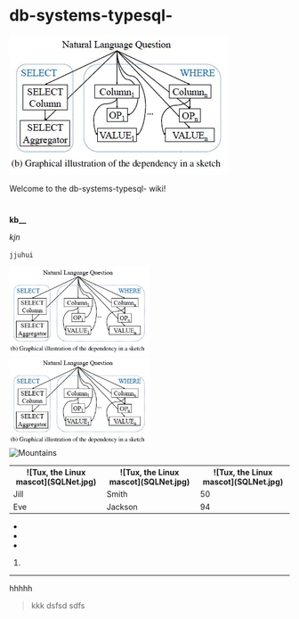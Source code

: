 # db-systems-typesql-

 ![Tux, the Linux mascot](SQLNet.jpg)

Welcome to the db-systems-typesql- wiki!

#
### 


**kb__**

_kjn_

`jjuhui`

<div class="row">
  <div class="column">
    <img src="SQLNet.jpg" alt="Snow" style="width:50%">
  </div>
  <div class="column">
    <img src="SQLNet.jpg" alt="Forest" style="width:50%">
  </div>
  <div class="column">
    <img src="img_mountains.jpg" alt="Mountains" style="width:100%">
  </div>
</div>

<table style="width:100%">
  <tr>
    <th> ![Tux, the Linux mascot](SQLNet.jpg) </th>
    <th> ![Tux, the Linux mascot](SQLNet.jpg) </th>
    <th> ![Tux, the Linux mascot](SQLNet.jpg) </th>
  </tr>
  <tr>
    <td>Jill</td>
    <td>Smith</td>
    <td>50</td>
  </tr>
  <tr>
    <td>Eve</td>
    <td>Jackson</td>
    <td>94</td>
  </tr>
</table>

* 
*
*


1. 


***

hhhhh

> kkk
>dsfsd
sdfs
